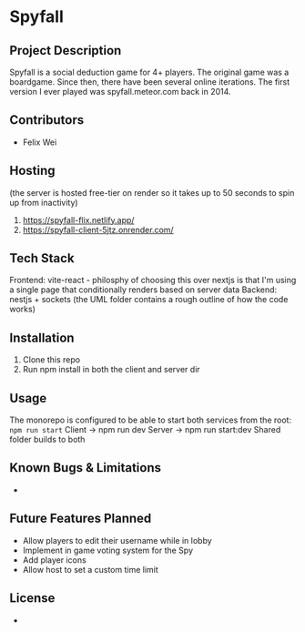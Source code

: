 # Spyfall

## Project Description
Spyfall is a social deduction game for 4+ players.
The original game was a boardgame. Since then, there have been several online iterations. The first version I ever played was spyfall.meteor.com back in 2014.


## Contributors
- Felix Wei

## Hosting
(the server is hosted free-tier on render so it takes up to 50 seconds to spin up from inactivity)
1. https://spyfall-flix.netlify.app/
2. https://spyfall-client-5jtz.onrender.com/


## Tech Stack
Frontend: vite-react - philosphy of choosing this over nextjs is that I'm using a single page that conditionally renders based on server data
Backend: nestjs + sockets
(the UML folder contains a rough outline of how the code works)


## Installation
1. Clone this repo
2. Run npm install in both the client and server dir


## Usage
The monorepo is configured to be able to start both services from the root: `npm run start`
Client -> npm run dev
Server -> npm run start:dev
Shared folder builds to both


## Known Bugs & Limitations
-


## Future Features Planned
- Allow players to edit their username while in lobby
- Implement in game voting system for the Spy
- Add player icons
- Allow host to set a custom time limit


## License
- 
